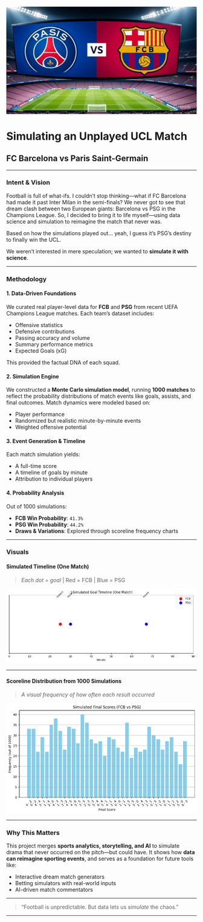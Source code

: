 ![UCL Simulation Cover](./results/cover.jpeg)

#  Simulating an Unplayed UCL Match  
## FC Barcelona vs Paris Saint-Germain

---

### Intent & Vision

Football is full of what-ifs. I couldn’t stop thinking—what if FC Barcelona had made it past Inter Milan in the semi-finals? We never got to see that dream clash between two European giants: Barcelona vs PSG in the Champions League. So, I decided to bring it to life myself—using data science and simulation to reimagine the match that never was.

Based on how the simulations played out... yeah, I guess it’s PSG’s destiny to finally win the UCL.

We weren’t interested in mere speculation; we wanted to **simulate it with science**.

---

### Methodology

#### 1. Data-Driven Foundations
We curated real player-level data for **FCB** and **PSG** from recent UEFA Champions League matches. Each team’s dataset includes:

- Offensive statistics
- Defensive contributions
- Passing accuracy and volume
- Summary performance metrics
- Expected Goals (xG)

This provided the factual DNA of each squad.

#### 2. Simulation Engine
We constructed a **Monte Carlo simulation model**, running **1000 matches** to reflect the probability distributions of match events like goals, assists, and final outcomes. Match dynamics were modeled based on:

- Player performance
- Randomized but realistic minute-by-minute events
- Weighted offensive potential

#### 3. Event Generation & Timeline
Each match simulation yields:
- A full-time score
- A timeline of goals by minute
- Attribution to individual players

#### 4. Probability Analysis
Out of 1000 simulations:

- **FCB Win Probability**: `41.3%`
- **PSG Win Probability**: `44.2%`
- **Draws & Variations**: Explored through scoreline frequency charts

---

### Visuals

#### Simulated Timeline (One Match)

> _Each dot = goal_ | Red = FCB | Blue = PSG

![Simulated Timeline](./results/simulated_result_of_a_singleMatch.png)

---

#### Scoreline Distribution from 1000 Simulations

> _A visual frequency of how often each result occurred_

![Final Score Histogram](./results/simulated_final_scores.png)

---

### Why This Matters

This project merges **sports analytics, storytelling, and AI** to simulate drama that never occurred on the pitch—but could have. It shows how **data can reimagine sporting events**, and serves as a foundation for future tools like:

- Interactive dream match generators
- Betting simulators with real-world inputs
- AI-driven match commentators

---

> “Football is unpredictable. But data lets us *simulate* the chaos.”

---
